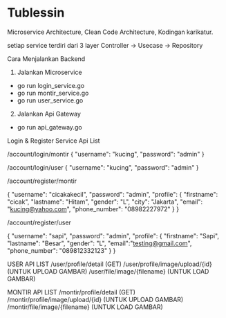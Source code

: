 # Tublessin

Microservice Architecture, Clean Code Architecture, Kodingan karikatur.

setiap service terdiri dari 3 layer Controller -> Usecase -> Repository 


Cara Menjalankan Backend
1. Jalankan Microservice
- go run login_service.go
- go run montir_service.go
- go run user_service.go
2. Jalankan Api Gateway
- go run api_gateway.go

Login & Register Service Api List

/account/login/montir
{
    "username": "kucing",
    "password": "admin"
}

/account/login/user
{
    "username": "kucing",
    "password": "admin"
}

/account/register/montir

{
    "username": "cicakakecil",
    "password": "admin",
    "profile": {
        "firstname": "cicak",
        "lastname": "Hitam",
        "gender": "L",
        "city": "Jakarta",
        "email": "kucing@yahoo.com",
        "phone_number": "08982227972"
    }
}

/account/register/user

{
    "username": "sapi",
    "password": "admin",
    "profile": {
        "firstname": "Sapi",
        "lastname": "Besar",
        "gender": "L",
        "email":"testing@gmail.com",
        "phone_number": "089812332123"
    }
}

USER API LIST
/user/profile/detail (GET)
/user/profile/image/upload/{id} (UNTUK UPLOAD GAMBAR)
/user/file/image/{filename} (UNTUK LOAD GAMBAR)

MONTIR API LIST
/montir/profile/detail (GET)
/montir/profile/image/upload/{id} (UNTUK UPLOAD GAMBAR)
/montir/file/image/{filename} (UNTUK LOAD GAMBAR)
